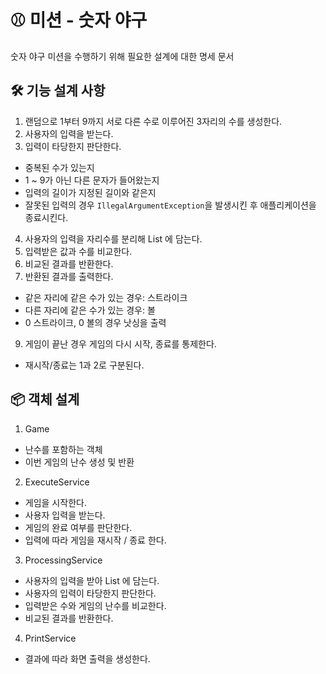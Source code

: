 # ⚾ 미션 - 숫자 야구

숫자 야구 미션을 수행하기 위해 필요한 설계에 대한 명세 문서

## 🛠 기능 설계 사항

1. 랜덤으로 1부터 9까지 서로 다른 수로 이루어진 3자리의 수를 생성한다.
2. 사용자의 입력을 받는다.
3. 입력이 타당한지 판단한다.

* 중복된 수가 있는지
* 1 ~ 9가 아닌 다른 문자가 들어왔는지
* 입력의 길이가 지정된 길이와 같은지
* 잘못된 입력의 경우 `IllegalArgumentException`을 발생시킨 후 애플리케이션을 종료시킨다.

4. 사용자의 입력을 자리수를 분리해 List 에 담는다.
5. 입력받은 값과 수를 비교한다.
6. 비교된 결과를 반환한다.
7. 반환된 결과를 출력한다.

* 같은 자리에 같은 수가 있는 경우: 스트라이크
* 다른 자리에 같은 수가 있는 경우: 볼
* 0 스트라이크, 0 볼의 경우 낫싱을 출력

9. 게임이 끝난 경우 게임의 다시 시작, 종료를 통제한다.

* 재시작/종료는 1과 2로 구분된다.

## 📦 객체 설계

1. Game

* 난수를 포함하는 객체
* 이번 게임의 난수 생성 및 반환

2. ExecuteService

* 게임을 시작한다.
* 사용자 입력을 받는다.
* 게임의 완료 여부를 판단한다.
* 입력에 따라 게임을 재시작 / 종료 한다.

3. ProcessingService

* 사용자의 입력을 받아 List 에 담는다.
* 사용자의 입력이 타당한지 판단한다.
* 입력받은 수와 게임의 난수를 비교한다.
* 비교된 결과를 반환한다.

4. PrintService

* 결과에 따라 화면 출력을 생성한다.